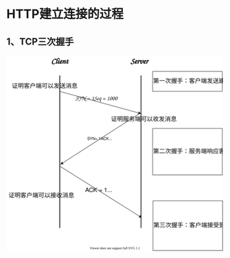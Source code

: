 # HTTP建立连接的过程
## 1、TCP三次握手

<center>
<img src='https://raw.githubusercontent.com/wenjinlei/Study-Notes/master/image/http1.svg'>
</center>